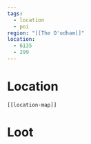 ```yaml
---
tags:
  - location
  - poi
region: "[[The O'odham]]"
location:
  - 6135
  - 299
---
```

# Location
```meta-bind-embed
[[location-map]]
```
# Loot
